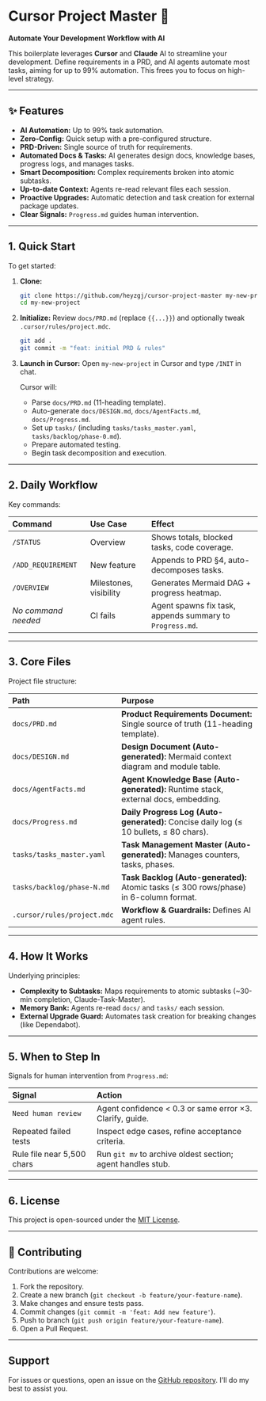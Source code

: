# Cursor Project Master 🚀

**Automate Your Development Workflow with AI**

This boilerplate leverages **Cursor** and **Claude** AI to streamline your development. Define requirements in a PRD, and AI agents automate most tasks, aiming for up to 99% automation. This frees you to focus on high-level strategy.

---

## ✨ Features

*   **AI Automation:** Up to 99% task automation.
*   **Zero-Config:** Quick setup with a pre-configured structure.
*   **PRD-Driven:** Single source of truth for requirements.
*   **Automated Docs & Tasks:** AI generates design docs, knowledge bases, progress logs, and manages tasks.
*   **Smart Decomposition:** Complex requirements broken into atomic subtasks.
*   **Up-to-date Context:** Agents re-read relevant files each session.
*   **Proactive Upgrades:** Automatic detection and task creation for external package updates.
*   **Clear Signals:** `Progress.md` guides human intervention.

---

## 1. Quick Start

To get started:

1.  **Clone:**
    ```bash
    git clone https://github.com/heyzgj/cursor-project-master my-new-project
    cd my-new-project
    ```
2.  **Initialize:**
    Review `docs/PRD.md` (replace `{{...}}`) and optionally tweak `.cursor/rules/project.mdc`.
    ```bash
    git add .
    git commit -m "feat: initial PRD & rules"
    ```
3.  **Launch in Cursor:**
    Open `my-new-project` in Cursor and type `/INIT` in chat.
    
    Cursor will:
    *   Parse `docs/PRD.md` (11-heading template).
    *   Auto-generate `docs/DESIGN.md`, `docs/AgentFacts.md`, `docs/Progress.md`.
    *   Set up `tasks/` (including `tasks/tasks_master.yaml`, `tasks/backlog/phase-0.md`).
    *   Prepare automated testing.
    *   Begin task decomposition and execution.

---

## 2. Daily Workflow

Key commands:

| Command                   | Use Case             | Effect                                        |
| :------------------------ | :------------------- | :-------------------------------------------- |
| `/STATUS`                 | Overview             | Shows totals, blocked tasks, code coverage.   |
| `/ADD_REQUIREMENT`        | New feature          | Appends to PRD §4, auto-decomposes tasks.     |
| `/OVERVIEW`               | Milestones, visibility | Generates Mermaid DAG + progress heatmap.     |
| *No command needed*       | CI fails             | Agent spawns fix task, appends summary to `Progress.md`. |

---

## 3. Core Files

Project file structure:

| Path                      | Purpose                                                                               |
| :------------------------ | :------------------------------------------------------------------------------------ |
| `docs/PRD.md`             | **Product Requirements Document:** Single source of truth (11-heading template).      |
| `docs/DESIGN.md`          | **Design Document (Auto-generated):** Mermaid context diagram and module table.       |
| `docs/AgentFacts.md`      | **Agent Knowledge Base (Auto-generated):** Runtime stack, external docs, embedding.   |
| `docs/Progress.md`        | **Daily Progress Log (Auto-generated):** Concise daily log (≤ 10 bullets, ≤ 80 chars).|
| `tasks/tasks_master.yaml` | **Task Management Master (Auto-generated):** Manages counters, tasks, phases.         |
| `tasks/backlog/phase-N.md`| **Task Backlog (Auto-generated):** Atomic tasks (≤ 300 rows/phase) in 6-column format.|
| `.cursor/rules/project.mdc`| **Workflow & Guardrails:** Defines AI agent rules.                                   |

---

## 4. How It Works

Underlying principles:

*   **Complexity to Subtasks:** Maps requirements to atomic subtasks (~30-min completion, Claude-Task-Master).
*   **Memory Bank:** Agents re-read `docs/` and `tasks/` each session.
*   **External Upgrade Guard:** Automates task creation for breaking changes (like Dependabot).

---

## 5. When to Step In

Signals for human intervention from `Progress.md`:

| Signal                    | Action                                                          |
| :------------------------ | :-------------------------------------------------------------- |
| `Need human review`       | Agent confidence < 0.3 or same error ×3. Clarify, guide.        |
| Repeated failed tests     | Inspect edge cases, refine acceptance criteria.                 |
| Rule file near 5,500 chars| Run `git mv` to archive oldest section; agent handles stub.     |

---

## 6. License

This project is open-sourced under the [MIT License](LICENSE).

---

## 🤝 Contributing

Contributions are welcome:

1.  Fork the repository.
2.  Create a new branch (`git checkout -b feature/your-feature-name`).
3.  Make changes and ensure tests pass.
4.  Commit changes (`git commit -m 'feat: Add new feature'`).
5.  Push to branch (`git push origin feature/your-feature-name`).
6.  Open a Pull Request.

---

## Support

For issues or questions, open an issue on the [GitHub repository](https://github.com/heyzgj/cursor-project-master/issues). I'll do my best to assist you.
